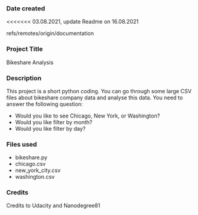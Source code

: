 ### Date created
<<<<<<<
03.08.2021, update Readme on 16.08.2021
>>>>>>>

refs/remotes/origin/documentation

### Project Title
Bikeshare Analysis

### Description
This project is a short python coding. You can go through some large CSV files about bikeshare company data and analyse this data.
You need to answer the following question:
- Would you like to see Chicago, New York, or Washington?
- Would you like filter by month?
- Would you like filter by day?


### Files used
- bikeshare.py
- chicago.csv
- new_york_city.csv
- washington.csv

### Credits
Credits to Udacity and Nanodegree81

